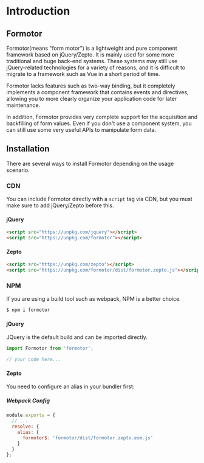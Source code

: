 # Introduction

## Formotor

Formotor(means "form motor") is a lightweight and pure component framework based on jQuery/Zepto. It is mainly used for some more traditional and huge back-end systems. These systems may still use jQuery-related technologies for a variety of reasons, and it is difficult to migrate to a framework such as Vue in a short period of time.

Formotor lacks features such as two-way binding, but it completely implements a component framework that contains events and directives, allowing you to more clearly organize your application code for later maintenance.

In addition, Formotor provides very complete support for the acquisition and backfilling of form values. Even if you don't use a component system, you can still use some very useful APIs to manipulate form data.

## Installation

There are several ways to install Formotor depending on the usage scenario.

### CDN

You can include Formotor directly with a `script` tag via CDN, but you must make sure to add jQuery/Zepto before this.

#### jQuery

```html
<script src="https://unpkg.com/jquery"></script>
<script src="https://unpkg.com/formotor"></script>
```

#### Zepto

```html
<script src="https://unpkg.com/zepto"></script>
<script src="https://unpkg.com/formotor/dist/formotor.zepto.js"></script>
```

### NPM

If you are using a build tool such as webpack, NPM is a better choice.

```bash
$ npm i formotor
```

#### jQuery

JQuery is the default build and can be imported directly.

```javascript
import Formotor from 'formotor';

// your code here...
```

#### Zepto

You need to configure an alias in your bundler first:

##### Webpack Config

```javascript
module.exports = {
  // ...
  resolve: {
    alias: {
      formotor$: 'formotor/dist/formotor.zepto.esm.js'
    }
  }
};
```
